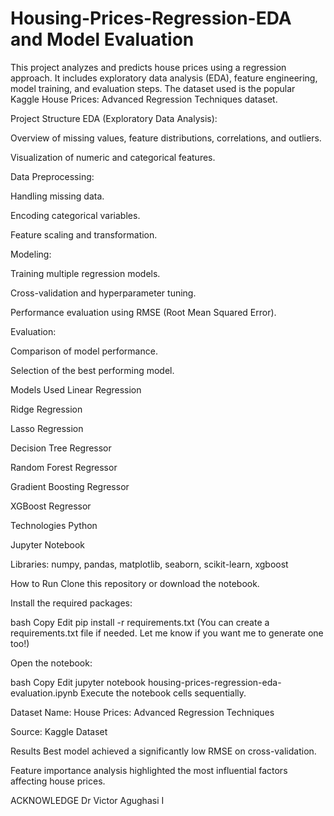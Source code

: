# Housing-Prices-Regression-EDA and Model Evaluation

This project analyzes and predicts house prices using a regression approach. It includes exploratory data analysis (EDA), feature engineering, model training, and evaluation steps. The dataset used is the popular Kaggle House Prices: Advanced Regression Techniques dataset.

Project Structure
EDA (Exploratory Data Analysis):

Overview of missing values, feature distributions, correlations, and outliers.

Visualization of numeric and categorical features.

Data Preprocessing:

Handling missing data.

Encoding categorical variables.

Feature scaling and transformation.

Modeling:

Training multiple regression models.

Cross-validation and hyperparameter tuning.

Performance evaluation using RMSE (Root Mean Squared Error).

Evaluation:

Comparison of model performance.

Selection of the best performing model.

Models Used
Linear Regression

Ridge Regression

Lasso Regression

Decision Tree Regressor

Random Forest Regressor

Gradient Boosting Regressor

XGBoost Regressor

Technologies
Python

Jupyter Notebook

Libraries:
numpy, pandas, matplotlib, seaborn, scikit-learn, xgboost

How to Run
Clone this repository or download the notebook.

Install the required packages:

bash
Copy
Edit
pip install -r requirements.txt
(You can create a requirements.txt file if needed. Let me know if you want me to generate one too!)

Open the notebook:

bash
Copy
Edit
jupyter notebook housing-prices-regression-eda-evaluation.ipynb
Execute the notebook cells sequentially.

Dataset
Name: House Prices: Advanced Regression Techniques

Source: Kaggle Dataset

Results
Best model achieved a significantly low RMSE on cross-validation.

Feature importance analysis highlighted the most influential factors affecting house prices.

ACKNOWLEDGE
Dr Victor Agughasi I 
